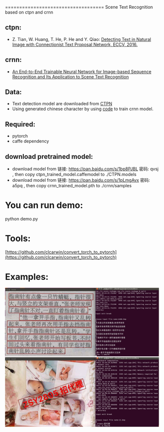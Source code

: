 =================================== 
Scene Text Recognition based on ctpn and crnn

## ctpn:
- Z. Tian, W. Huang, T. He, P. He and Y. Qiao: [Detecting Text in Natural Image with
Connectionist Text Proposal Network, ECCV, 2016.](https://arxiv.org/abs/1609.03605)
## crnn:
- [An End-to-End Trainable Neural Network for Image-based Sequence Recognition and Its Application to Scene Text Recognition](http://arxiv.org/abs/1507.05717)

## Data:
- Text detection model are downloaded from [CTPN](https://github.com/tangzhenyu/Scene-Text-Understanding/edit/master/ctpn_crnn_ocr/CTPN)
- Using generated chinese character by using [code](https://github.com/tangzhenyu/Scene-Text-Understanding/tree/master/SynthText_Chinese) to train crnn model.

## Required:
- pytorch
- caffe dependency

## download pretrained model:
- download model from 链接: https://pan.baidu.com/s/1bp8PJBL 密码: qvsj , then copy ctpn_trained_model.caffemodel to ./CTPN.models
- download model from 链接: https://pan.baidu.com/s/1pLmgAvx 密码: a5pq , then copy crnn_trained_model.pth to ./crnn/samples
   
# You can run demo:

  python demo.py

# Tools:
[https://github.com/clcarwin/convert_torch_to_pytorch](https://github.com/clcarwin/convert_torch_to_pytorch)  
  
# Examples:

![Example Image](./01.jpg)
![Example Image](./02.jpg)
